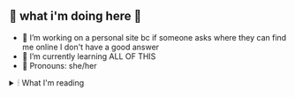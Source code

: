 ## 🚰 what i'm doing here 🦦


- 💠 I’m  working on a personal site bc if someone asks where they can find me online I don't have a good answer
- 📗 I’m currently learning ALL OF THIS
-   💽 Pronouns: she/her
 <details><summary> 🕯 What I'm reading</summary>

| author            | title                     |
|-------------------|---------------------------|
| Marguerite Young  | Miss Macintosh, My Darling|
| Lucie Brock-Broido| The Master Letters        |
| eds. Hart & Smith | Open Me Carefully         |

</details>


